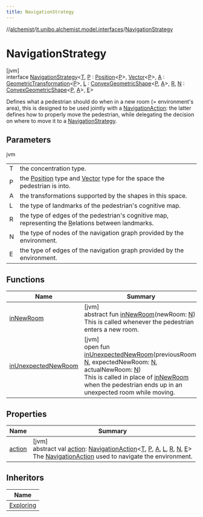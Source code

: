 ```yaml
---
title: NavigationStrategy
---
```

//[alchemist](../../../index.html)/[it.unibo.alchemist.model.interfaces](../index.html)/[NavigationStrategy](index.html)



# NavigationStrategy



[jvm]\
interface [NavigationStrategy](index.html)<[T](index.html), [P](index.html) : [Position](../-position/index.html)<[P](index.html)>, [Vector](../../it.unibo.alchemist.model.interfaces.geometry/-vector/index.html)<[P](index.html)>, [A](index.html) : [GeometricTransformation](../../it.unibo.alchemist.model.interfaces.geometry/-geometric-transformation/index.html)<[P](index.html)>, [L](index.html) : [ConvexGeometricShape](../../it.unibo.alchemist.model.interfaces.geometry/-convex-geometric-shape/index.html)<[P](index.html), [A](index.html)>, [R](index.html), [N](index.html) : [ConvexGeometricShape](../../it.unibo.alchemist.model.interfaces.geometry/-convex-geometric-shape/index.html)<[P](index.html), [A](index.html)>, [E](index.html)>

Defines what a pedestrian should do when in a new room (= environment's area), this is designed to be used jointly with a [NavigationAction](../-navigation-action/index.html): the latter defines how to properly move the pedestrian, while delegating the decision on where to move it to a [NavigationStrategy](index.html).



## Parameters


jvm

| | |
|---|---|
| T | the concentration type. |
| P | the [Position](../-position/index.html) type and [Vector](../../it.unibo.alchemist.model.interfaces.geometry/-vector/index.html) type for the space the pedestrian is into. |
| A | the transformations supported by the shapes in this space. |
| L | the type of landmarks of the pedestrian's cognitive map. |
| R | the type of edges of the pedestrian's cognitive map, representing the [R](index.html)elations between landmarks. |
| N | the type of nodes of the navigation graph provided by the environment. |
| E | the type of edges of the navigation graph provided by the environment. |



## Functions


| Name | Summary |
|---|---|
| [inNewRoom](in-new-room.html) | [jvm]<br>abstract fun [inNewRoom](in-new-room.html)(newRoom: [N](index.html))<br>This is called whenever the pedestrian enters a new room. |
| [inUnexpectedNewRoom](in-unexpected-new-room.html) | [jvm]<br>open fun [inUnexpectedNewRoom](in-unexpected-new-room.html)(previousRoom: [N](index.html), expectedNewRoom: [N](index.html), actualNewRoom: [N](index.html))<br>This is called in place of [inNewRoom](in-new-room.html) when the pedestrian ends up in an unexpected room while moving. |


## Properties


| Name | Summary |
|---|---|
| [action](action.html) | [jvm]<br>abstract val [action](action.html): [NavigationAction](../-navigation-action/index.html)<[T](index.html), [P](index.html), [A](index.html), [L](index.html), [R](index.html), [N](index.html), [E](index.html)><br>The [NavigationAction](../-navigation-action/index.html) used to navigate the environment. |


## Inheritors


| Name |
|---|
| [Exploring](../../it.unibo.alchemist.model.implementations.actions.navigationstrategies/-exploring/index.html) |

